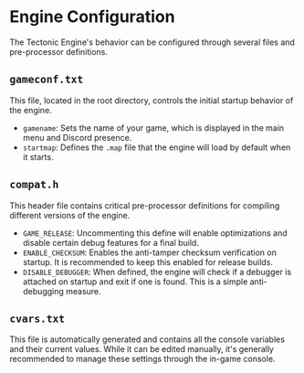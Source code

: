 # Engine Configuration

The Tectonic Engine's behavior can be configured through several files and pre-processor definitions.

## `gameconf.txt`

This file, located in the root directory, controls the initial startup behavior of the engine.

*   `gamename`: Sets the name of your game, which is displayed in the main menu and Discord presence.
*   `startmap`: Defines the `.map` file that the engine will load by default when it starts.

## `compat.h`

This header file contains critical pre-processor definitions for compiling different versions of the engine.

*   `GAME_RELEASE`: Uncommenting this define will enable optimizations and disable certain debug features for a final build.
*   `ENABLE_CHECKSUM`: Enables the anti-tamper checksum verification on startup. It is recommended to keep this enabled for release builds.
*   `DISABLE_DEBUGGER`: When defined, the engine will check if a debugger is attached on startup and exit if one is found. This is a simple anti-debugging measure.

## `cvars.txt`

This file is automatically generated and contains all the console variables and their current values. While it can be edited manually, it's generally recommended to manage these settings through the in-game console.